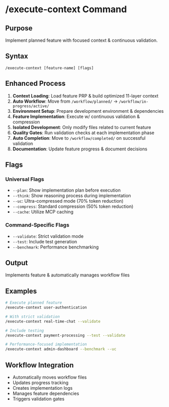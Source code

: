 # /execute-context Command

## Purpose
Implement planned feature with focused context & continuous validation.

## Syntax
```
/execute-context [feature-name] [flags]
```

## Enhanced Process

1. **Context Loading**: Load feature PRP & build optimized 11-layer context
2. **Auto Workflow**: Move from `/workflow/planned/` → `/workflow/in-progress/active/`
3. **Environment Setup**: Prepare development environment & dependencies
4. **Feature Implementation**: Execute w/ continuous validation & compression
5. **Isolated Development**: Only modify files related to current feature
6. **Quality Gates**: Run validation checks at each implementation phase
7. **Auto Completion**: Move to `/workflow/completed/` on successful validation
8. **Documentation**: Update feature progress & document decisions

## Flags

### Universal Flags
- `--plan`: Show implementation plan before execution
- `--think`: Show reasoning process during implementation
- `--uc`: Ultra-compressed mode (70% token reduction)
- `--compress`: Standard compression (50% token reduction)
- `--cache`: Utilize MCP caching

### Command-Specific Flags
- `--validate`: Strict validation mode
- `--test`: Include test generation
- `--benchmark`: Performance benchmarking

## Output
Implements feature & automatically manages workflow files

## Examples

```bash
# Execute planned feature
/execute-context user-authentication

# With strict validation
/execute-context real-time-chat --validate

# Include testing
/execute-context payment-processing --test --validate

# Performance-focused implementation
/execute-context admin-dashboard --benchmark --uc
```

## Workflow Integration
- Automatically moves workflow files
- Updates progress tracking
- Creates implementation logs
- Manages feature dependencies
- Triggers validation gates